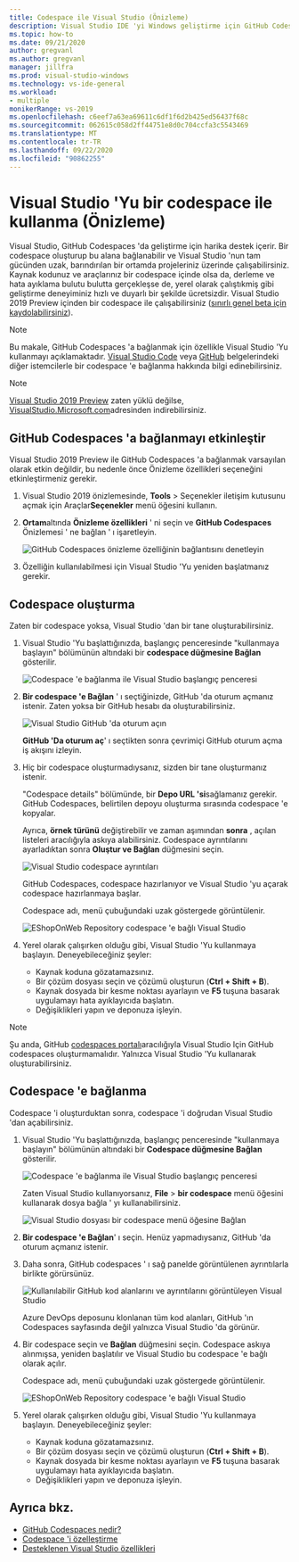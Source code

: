 ```yaml
---
title: Codespace ile Visual Studio (Önizleme)
description: Visual Studio IDE 'yi Windows geliştirme için GitHub Codespaces ile kullanma hakkında bilgi edinin.
ms.topic: how-to
ms.date: 09/21/2020
author: gregvanl
ms.author: gregvanl
manager: jillfra
ms.prod: visual-studio-windows
ms.technology: vs-ide-general
ms.workload:
- multiple
monikerRange: vs-2019
ms.openlocfilehash: c6eef7a63ea69611c6df1f6d2b425ed56437f68c
ms.sourcegitcommit: 062615c058d2ff44751e8d0c704ccfa3c5543469
ms.translationtype: MT
ms.contentlocale: tr-TR
ms.lasthandoff: 09/22/2020
ms.locfileid: "90862255"
---
```

# <a name="how-to-use-visual-studio-with-a-codespace-preview"></a>Visual Studio 'Yu bir codespace ile kullanma (Önizleme)

Visual Studio, GitHub Codespaces 'da geliştirme için harika destek içerir. Bir codespace oluşturup bu alana bağlanabilir ve Visual Studio 'nun tam gücünden uzak, barındırılan bir ortamda projeleriniz üzerinde çalışabilirsiniz. Kaynak kodunuz ve araçlarınız bir codespace içinde olsa da, derleme ve hata ayıklama bulutu bulutta gerçekleşse de, yerel olarak çalıştıkmiş gibi geliştirme deneyiminiz hızlı ve duyarlı bir şekilde ücretsizdir. Visual Studio 2019 Preview içinden bir codespace ile çalışabilirsiniz ([sınırlı genel beta için kaydolabilirsiniz](https://github.com/features/codespaces/signup)).

> [!NOTE]
> Bu makale, GitHub Codespaces 'a bağlanmak için özellikle Visual Studio 'Yu kullanmayı açıklamaktadır. [Visual Studio Code](https://docs.github.com/github/developing-online-with-codespaces/connecting-to-your-codespace-from-visual-studio-code) veya [GitHub](https://docs.github.com/github/developing-online-with-codespaces/developing-in-a-codespace) belgelerindeki diğer istemcilerle bir codespace 'e bağlanma hakkında bilgi edinebilirsiniz.

> [!NOTE]
> [Visual Studio 2019 Preview](https://aka.ms/vspreview) zaten yüklü değilse, [VisualStudio.Microsoft.com](https://aka.ms/vspreview)adresinden indirebilirsiniz.

## <a name="enable-connect-to-github-codespaces"></a>GitHub Codespaces 'a bağlanmayı etkinleştir

Visual Studio 2019 Preview ile GitHub Codespaces 'a bağlanmak varsayılan olarak etkin değildir, bu nedenle önce Önizleme özellikleri seçeneğini etkinleştirmeniz gerekir.

1. Visual Studio 2019 önizlemesinde, **Tools**  >  Seçenekler iletişim kutusunu açmak için Araçlar**Seçenekler** menü öğesini kullanın.

2. **Ortam**altında **Önizleme özellikleri** ' ni seçin ve **GitHub Codespaces** Önizlemesi ' ne bağlan ' ı işaretleyin.

   ![GitHub Codespaces önizleme özelliğinin bağlantısını denetleyin](media/connect-to-github-codespaces-preview-feature.png)

3. Özelliğin kullanılabilmesi için Visual Studio 'Yu yeniden başlatmanız gerekir.

## <a name="create-a-codespace"></a>Codespace oluşturma

Zaten bir codespace yoksa, Visual Studio 'dan bir tane oluşturabilirsiniz.

1. Visual Studio 'Yu başlattığınızda, başlangıç penceresinde "kullanmaya başlayın" bölümünün altındaki bir **codespace düğmesine Bağlan** gösterilir.

   ![Codespace 'e bağlanma ile Visual Studio başlangıç penceresi](media/visual-studio-start-window.png)

2. **Bir codespace 'e Bağlan** ' ı seçtiğinizde, GitHub 'da oturum açmanız istenir. Zaten yoksa bir GitHub hesabı da oluşturabilirsiniz.

   ![Visual Studio GitHub 'da oturum açın](media/visual-studio-sign-in-to-github.png)

   **GitHub 'Da oturum aç**' ı seçtikten sonra çevrimiçi GitHub oturum açma iş akışını izleyin.

3. Hiç bir codespace oluşturmadıysanız, sizden bir tane oluşturmanız istenir.

   "Codespace details" bölümünde, bir **Depo URL 'si**sağlamanız gerekir. GitHub Codespaces, belirtilen depoyu oluşturma sırasında codespace 'e kopyalar.

   Ayrıca, **örnek türünü** değiştirebilir ve zaman aşımından **sonra** , açılan listeleri aracılığıyla askıya alabilirsiniz. Codespace ayrıntılarını ayarladıktan sonra **Oluştur ve Bağlan** düğmesini seçin.

   ![Visual Studio codespace ayrıntıları](media/visual-studio-codespace-details.png)

   GitHub Codespaces, codespace hazırlanıyor ve Visual Studio 'yu açarak codespace hazırlanmaya başlar.

   Codespace adı, menü çubuğundaki uzak göstergede görüntülenir.

   ![EShopOnWeb Repository codespace 'e bağlı Visual Studio](media/visual-studio-eshoponweb-codespace.png)

4. Yerel olarak çalışırken olduğu gibi, Visual Studio 'Yu kullanmaya başlayın. Deneyebileceğiniz şeyler:

   * Kaynak koduna gözatamazsınız.
   * Bir çözüm dosyası seçin ve çözümü oluşturun (**Ctrl + Shift + B**).
   * Kaynak dosyada bir kesme noktası ayarlayın ve **F5** tuşuna basarak uygulamayı hata ayıklayıcıda başlatın.
   * Değişiklikleri yapın ve deponuza işleyin.   

> [!NOTE]
> Şu anda, GitHub [codespaces portalı](https://github.com/codespaces)aracılığıyla Visual Studio Için GitHub codespaces oluşturmamalıdır. Yalnızca Visual Studio 'Yu kullanarak oluşturabilirsiniz.

## <a name="connect-to-a-codespace"></a>Codespace 'e bağlanma

Codespace 'i oluşturduktan sonra, codespace 'i doğrudan Visual Studio 'dan açabilirsiniz.

1. Visual Studio 'Yu başlattığınızda, başlangıç penceresinde "kullanmaya başlayın" bölümünün altındaki bir **Codespace düğmesine Bağlan** gösterilir.

   ![Codespace 'e bağlanma ile Visual Studio başlangıç penceresi](media/visual-studio-start-window.png)

   Zaten Visual Studio kullanıyorsanız, **File**  >  **bir codespace** menü öğesini kullanarak dosya bağla ' yı kullanabilirsiniz.

   ![Visual Studio dosyası bir codespace menü öğesine Bağlan](media/visual-studio-file-connect-to-codespace.png)

2. **Bir codespace 'e Bağlan**' ı seçin. Henüz yapmadıysanız, GitHub 'da oturum açmanız istenir.

3. Daha sonra, GitHub codespaces ' ı sağ panelde görüntülenen ayrıntılarla birlikte görürsünüz.

   ![Kullanılabilir GitHub kod alanlarını ve ayrıntılarını görüntüleyen Visual Studio](media/visual-studio-connect-codespace.png)

   Azure DevOps deposunu klonlanan tüm kod alanları, GitHub 'ın Codespaces sayfasında değil yalnızca Visual Studio 'da görünür.

4. Bir codespace seçin ve **Bağlan** düğmesini seçin. Codespace askıya alınmışsa, yeniden başlatılır ve Visual Studio bu codespace 'e bağlı olarak açılır.

   Codespace adı, menü çubuğundaki uzak göstergede görüntülenir.

   ![EShopOnWeb Repository codespace 'e bağlı Visual Studio](media/visual-studio-eshoponweb-codespace.png)

5. Yerel olarak çalışırken olduğu gibi, Visual Studio 'Yu kullanmaya başlayın. Deneyebileceğiniz şeyler:

   * Kaynak koduna gözatamazsınız.
   * Bir çözüm dosyası seçin ve çözümü oluşturun (**Ctrl + Shift + B**).
   * Kaynak dosyada bir kesme noktası ayarlayın ve **F5** tuşuna basarak uygulamayı hata ayıklayıcıda başlatın.
   * Değişiklikleri yapın ve deponuza işleyin.

<!-- TBD ## Suspend a codespace -->

<!-- TBD ## Disconnect from a codespace -->

## <a name="see-also"></a>Ayrıca bkz.

* [GitHub Codespaces nedir?](codespaces-overview.md)
* [Codespace 'i özelleştirme](customize-codespaces.md)
* [Desteklenen Visual Studio özellikleri](supported-features-codespaces.md)

